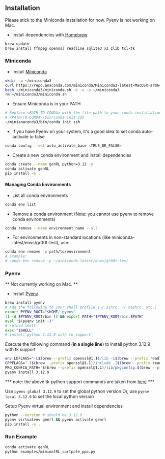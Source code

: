 ## Installation
Please stick to the Miniconda installation for now. Pyenv is not working on Mac.
- Install dependencies with [Homebrew](https://brew.sh/)
```bash 
brew update
brew install ffmpeg openssl readline sqlite3 xz zlib tcl-tk
```

### Miniconda
- Install [Miniconda](https://docs.anaconda.com/miniconda/install)
```bash
mkdir -p ~/miniconda3
curl https://repo.anaconda.com/miniconda/Miniconda3-latest-MacOSX-arm64.sh -o ~/miniconda3/miniconda.sh
bash ~/miniconda3/miniconda.sh -b -u -p ~/miniconda3
rm ~/miniconda3/miniconda.sh
```
- Ensure Miniconda is in your PATH
```bash
# Replace <PATH-TO-CONDA> with the file path to your conda installation
# <PATH-TO-CONDA>/bin/conda init zsh
~/minianaconda3/bin/conda init zsh
```
- If you have Pyenv on your system, it's a good idea to set conda auto-activate to false
```bash
conda config --set auto_activate_base <TRUE_OR_FALSE>
```
- Create a new conda environment and install dependencies
```bash
conda create --name genRL python=3.12 -y
conda activate genRL
pip install -e .
```

#### Managing Conda Environments
- List all conda environments
```bash
conda env list
```
- Remove a conda environment (Note: you cannot use pyenv to remove conda environments)
```bash
conda remove --name environment_name --all
```
- For environments in non-standard locations (like miniconda-latest/envs/gr00t-test), use:
```bash
conda env remove -p path/to/environment
# Example:
# conda env remove -p ~/miniconda-latest/envs/gr00t-test
```

### Pyenv
** Not currently working on Mac. **
- Install [Pyenv](https://github.com/pyenv/pyenv)
```bash
brew install pyenv
# Add the following to your shell profile (~/.zshrc, ~/.bashrc, etc.)
export PYENV_ROOT="$HOME/.pyenv"
[[ -d $PYENV_ROOT/bin ]] && export PATH="$PYENV_ROOT/bin:$PATH"
eval "$(pyenv init -)"
# reload shell
exec "$SHELL"
# install python 3.12.9 with tk support
```
Execute the following command (**in a single line**) to install python 3.12.9 with tk support
```bash
env LDFLAGS="-L$(brew --prefix openssl@1.1)/lib -L$(brew --prefix readline)/lib -L$(brew --prefix sqlite3)/lib -L$(brew --prefix xz)/lib -L$(brew --prefix zlib)/lib -L$(brew --prefix tcl-tk)/lib" \
CPPFLAGS="-I$(brew --prefix openssl@1.1)/include -I$(brew --prefix readline)/include -I$(brew --prefix sqlite3)/include -I$(brew --prefix xz)/include -I$(brew --prefix zlib)/include -I$(brew --prefix tcl-tk)/include" \
PKG_CONFIG_PATH="$(brew --prefix openssl@1.1)/lib/pkgconfig:$(brew --prefix readline)/lib/pkgconfig:$(brew --prefix sqlite3)/lib/pkgconfig:$(brew --prefix xz)/lib/pkgconfig:$(brew --prefix zlib)/lib/pkgconfig:$(brew --prefix tcl-tk)/lib/pkgconfig" \
pyenv install 3.12.9
```
*** note: the above tk-python support commands are taken from [here](https://dev.to/xshapira/using-tkinter-with-pyenv-a-simple-two-step-guide-hh5) ***

Use `pyenv global 3.12.9` to set the global python version
Or, use `pyenv local 3.12.9` to set the local python version

Setup Pyenv virtual environment and install dependencies
```bash
python --version # should be 3.12.9
pyenv virtualenv genrl && pyenv activate genrl
pip install -e .
```

### Run Example
```bash
conda activate genRL
python examples/minimalRL_cartpole_ppo.py
```
